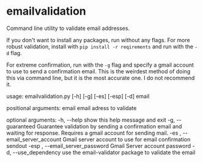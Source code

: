 # emailvalidation
Command line utility to validate email addresses.

If you don't want to install any packages, run without any flags. For more robust validation, install with
`pip install -r reqirements`
and run with the `-d` flag.

For extreme confirmation, run with the `-g` flag and specify a gmail account to use to send a confirmation email. This is the weirdest method of doing this via command line, but it is the most accurate one. I do not recommend it.

usage: emailvalidation.py [-h] [-g] [-es] [-esp] [-d] email

positional arguments:
  email                 email adress to validate

optional arguments:
  -h, --help            show this help message and exit
  -g, --guaranteed      Guarantee validation by sending a confirmation email and waiting for response. Requires a gmail account for sending mail.
  -es , --email_server_account
                        Gmail server account to use for email confirmation sendout
  -esp , --email_server_password
                        Gmail Server account password
  -d, --use_dependency  use the email-validator package to validate the email
